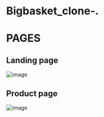 # Bigbasket_clone-.
# PAGES
## Landing page
![image](https://user-images.githubusercontent.com/113367998/230164299-cd34fed1-105e-47a3-a07c-19ba65fe2c5e.png)

## Product page
![image](https://user-images.githubusercontent.com/113367998/230165747-b24cb1ee-f2df-4c87-a13f-c1c6e6e3c94a.png)


